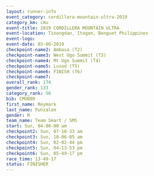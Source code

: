 ```yaml
---
layout: runner-info 
event_category: cordillera-mountain-ultra-2019 
category_km: cmu 
event-title: 2019 CORDILLERA MOUNTAIN ULTRA 
event-location: Tinongdan, Itogon, Benguet Philippines 
event-logo: 
event-date: 03-06-2019 
checkpoint-name2: Ambasa (T2) 
checkpoint-name3: West Ugo Summit (T3) 
checkpoint-name4: Mt Ugo Summit (T4) 
checkpoint-name5: Lusod (T5) 
checkpoint-name6: FINISH (T6) 
checkpoint-name7: 
overall_rank: 174
gender_rank: 133
category_rank: 56
bib: CMU080
first_name: Reymark
last_name: Punzalan
gender: M
team_name: Team Smart / SMS
start: Sun, 04-00-00 am
checkpoint2: Sun, 07-10-33 am
checkpoint3: Sun, 10-06-05 am
checkpoint4: Sun, 02-02-44 pm
checkpoint5: Sun, 04-13-53 pm
checkpoint6: Sun, 05-49-17 pm
race_time: 13-49-17
status: FINISHER
---
```

